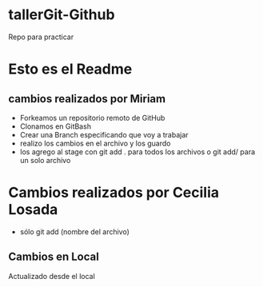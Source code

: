# tallerGit-Github
Repo para practicar

# Esto es el Readme

## cambios realizados por Miriam
- Forkeamos un repositorio remoto de GitHub
- Clonamos en GitBash
- Crear una Branch especificando que voy a trabajar
- realizo los cambios en el archivo y los guardo
- los agrego al stage con git add . para todos los archivos o git add/ para un solo archivo


# Cambios realizados por Cecilia Losada
- sólo git add (nombre del archivo)
## Cambios en Local
Actualizado desde el local
